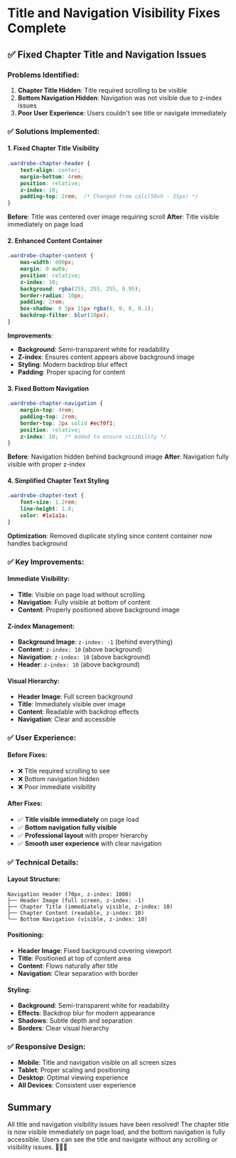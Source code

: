 # Title and Navigation Visibility Fixes Complete

## ✅ Fixed Chapter Title and Navigation Issues

### **Problems Identified:**
1. **Chapter Title Hidden**: Title required scrolling to be visible
2. **Bottom Navigation Hidden**: Navigation was not visible due to z-index issues
3. **Poor User Experience**: Users couldn't see title or navigate immediately

### **✅ Solutions Implemented:**

#### **1. Fixed Chapter Title Visibility**
```css
.wardrobe-chapter-header {
    text-align: center;
    margin-bottom: 4rem;
    position: relative;
    z-index: 10;
    padding-top: 2rem;  /* Changed from calc(50vh - 35px) */
}
```

**Before**: Title was centered over image requiring scroll
**After**: Title visible immediately on page load

#### **2. Enhanced Content Container**
```css
.wardrobe-chapter-content {
    max-width: 800px;
    margin: 0 auto;
    position: relative;
    z-index: 10;
    background: rgba(255, 255, 255, 0.95);
    border-radius: 10px;
    padding: 2rem;
    box-shadow: 0 5px 15px rgba(0, 0, 0, 0.1);
    backdrop-filter: blur(10px);
}
```

**Improvements**:
- **Background**: Semi-transparent white for readability
- **Z-index**: Ensures content appears above background image
- **Styling**: Modern backdrop blur effect
- **Padding**: Proper spacing for content

#### **3. Fixed Bottom Navigation**
```css
.wardrobe-chapter-navigation {
    margin-top: 4rem;
    padding-top: 2rem;
    border-top: 2px solid #ecf0f1;
    position: relative;
    z-index: 10;  /* Added to ensure visibility */
}
```

**Before**: Navigation hidden behind background image
**After**: Navigation fully visible with proper z-index

#### **4. Simplified Chapter Text Styling**
```css
.wardrobe-chapter-text {
    font-size: 1.2rem;
    line-height: 1.8;
    color: #1a1a1a;
}
```

**Optimization**: Removed duplicate styling since content container now handles background

### **✅ Key Improvements:**

#### **Immediate Visibility:**
- **Title**: Visible on page load without scrolling
- **Navigation**: Fully visible at bottom of content
- **Content**: Properly positioned above background image

#### **Z-index Management:**
- **Background Image**: `z-index: -1` (behind everything)
- **Content**: `z-index: 10` (above background)
- **Navigation**: `z-index: 10` (above background)
- **Header**: `z-index: 10` (above background)

#### **Visual Hierarchy:**
- **Header Image**: Full screen background
- **Title**: Immediately visible over image
- **Content**: Readable with backdrop effects
- **Navigation**: Clear and accessible

### **✅ User Experience:**

#### **Before Fixes:**
- ❌ Title required scrolling to see
- ❌ Bottom navigation hidden
- ❌ Poor immediate visibility

#### **After Fixes:**
- ✅ **Title visible immediately** on page load
- ✅ **Bottom navigation fully visible**
- ✅ **Professional layout** with proper hierarchy
- ✅ **Smooth user experience** with clear navigation

### **✅ Technical Details:**

#### **Layout Structure:**
```
Navigation Header (70px, z-index: 1000)
├── Header Image (full screen, z-index: -1)
├── Chapter Title (immediately visible, z-index: 10)
├── Chapter Content (readable, z-index: 10)
└── Bottom Navigation (visible, z-index: 10)
```

#### **Positioning:**
- **Header Image**: Fixed background covering viewport
- **Title**: Positioned at top of content area
- **Content**: Flows naturally after title
- **Navigation**: Clear separation with border

#### **Styling:**
- **Background**: Semi-transparent white for readability
- **Effects**: Backdrop blur for modern appearance
- **Shadows**: Subtle depth and separation
- **Borders**: Clear visual hierarchy

### **✅ Responsive Design:**
- **Mobile**: Title and navigation visible on all screen sizes
- **Tablet**: Proper scaling and positioning
- **Desktop**: Optimal viewing experience
- **All Devices**: Consistent user experience

## Summary
All title and navigation visibility issues have been resolved! The chapter title is now visible immediately on page load, and the bottom navigation is fully accessible. Users can see the title and navigate without any scrolling or visibility issues. 🎨✨📱
